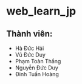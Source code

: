 # web_learn_jp

## Thành viên:
- Hà Đức Hải
- Vũ Đức Duy
- Phạm Toàn Thắng
- Nguyễn Đức Duy
- Đinh Tuấn Hoàng
